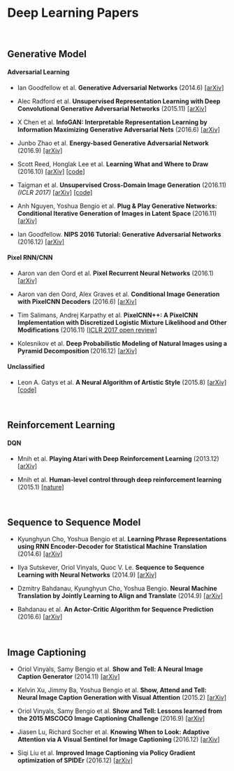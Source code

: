 # Deep Learning Papers



<br>

## Generative Model 

#### Adversarial Learning

* Ian Goodfellow et al. <b>Generative Adversarial Networks</b> (2014.6) [[arXiv]](https://arxiv.org/abs/1406.2661)

* Alec Radford et al. <b>Unsupervised Representation Learning with Deep Convolutional Generative Adversarial Networks</b> (2015.11)  [[arXiv]](https://arxiv.org/abs/1511.06434)

* X Chen et al. <b>InfoGAN: Interpretable Representation Learning by Information Maximizing Generative Adversarial Nets</b> (2016.6) [[arXiv]](https://arxiv.org/abs/1606.03657)

* Junbo Zhao et al. <b>Energy-based Generative Adversarial Network</b> (2016.9) [[arXiv]](https://arxiv.org/abs/1609.03126)

* Scott Reed, Honglak Lee et al. <b>Learning What and Where to Draw</b> (2016.10) [[arXiv]](https://arxiv.org/abs/1610.02454) [[code]](https://github.com/reedscot/nips2016)

* Taigman et al. <b>Unsupervised Cross-Domain Image Generation</b> (2016.11) <i>(ICLR 2017)</i> [[arXiv]](https://arxiv.org/abs/1611.02200) [[code]](https://github.com/yunjey/dtn-tensorflow)

* Anh Nguyen, Yoshua Bengio et al. <b> Plug & Play Generative Networks: Conditional Iterative Generation of Images in Latent Space </b> (2016.11) [[arXiv]](https://arxiv.org/abs/1612.00005)

* Ian Goodfellow. <b>NIPS 2016 Tutorial: Generative Adversarial Networks</b> (2016.12) [[arXiv]](https://arxiv.org/abs/1701.00160)

#### Pixel RNN/CNN

* Aaron van den Oord et al. <b>Pixel Recurrent Neural Networks</b> (2016.1) [[arXiv]](https://arxiv.org/pdf/1601.06759v3.pdf)

* Aaron van den Oord, Alex Graves et al. <b>Conditional Image Generation with PixelCNN Decoders</b> (2016.6) [[arXiv]](https://arxiv.org/abs/1606.05328)

* Tim Salimans, Andrej Karpathy et al. <b>PixelCNN++: A PixelCNN Implementation with Discretized Logistic Mixture Likelihood and Other Modifications</b> (2016.11) [[ICLR 2017 open review]](https://openreview.net/forum?id=BJrFC6ceg)

* Kolesnikov et al. <b> Deep Probabilistic Modeling of Natural Images using a Pyramid Decomposition </b> (2016.12) [[arXiv]](https://arxiv.org/abs/1612.08185)


#### Unclassified

* Leon A. Gatys et al. <b>A Neural Algorithm of Artistic Style</b> (2015.8) [[arXiv]](https://arxiv.org/abs/1508.06576) [[code]](https://github.com/anishathalye/neural-style)

<br>

## Reinforcement Learning

#### DQN 

* Mnih et al. <b>Playing Atari with Deep Reinforcement Learning</b> (2013.12) [[arXiv]](https://arxiv.org/abs/1312.5602)

* Mnih et al. <b>Human-level control through deep reinforcement learning</b> (2015.1) [[nature]](http://www.nature.com/nature/journal/v518/n7540/full/nature14236.html)

<br>

## Sequence to Sequence Model

* Kyunghyun Cho, Yoshua Bengio et al. <b>Learning Phrase Representations using RNN Encoder-Decoder for Statistical Machine Translation</b> (2014.6) [[arXiv]](https://arxiv.org/abs/1406.1078)

* Ilya Sutskever, Oriol Vinyals, Quoc V. Le. <b>Sequence to Sequence Learning with Neural Networks</b> (2014.9) [[arXiv]](https://arxiv.org/abs/1409.3215)

* Dzmitry Bahdanau, Kyunghyun Cho, Yoshua Bengio. <b>Neural Machine Translation by Jointly Learning to Align and Translate</b> (2014.9) [[arXiv]](https://arxiv.org/abs/1409.0473)

* Bahdanau et al. <b>An Actor-Critic Algorithm for Sequence Prediction</b> (2016.6) [[arXiv]](https://arxiv.org/abs/1607.07086)

<br>

## Image Captioning

* Oriol Vinyals, Samy Bengio et al. <b>Show and Tell: A Neural Image Caption Generator</b> (2014.11) [[arXiv]](https://arxiv.org/abs/1411.4555)

* Kelvin Xu, Jimmy Ba, Yoshua Bengio et al. <b>Show, Attend and Tell: Neural Image Caption Generation with Visual Attention</b> (2015.2) [[arXiv]](https://arxiv.org/abs/1502.03044)

* Oriol Vinyals, Samy Bengio et al. <b>Show and Tell: Lessons learned from the 2015 MSCOCO Image Captioning Challenge</b> (2016.9) [[arXiv]](https://arxiv.org/abs/1609.06647)

* Jiasen Lu, Richard Socher et al. <b> Knowing When to Look: Adaptive Attention via A Visual Sentinel for Image Captioning </b> (2016.12) [[arXiv]](https://arxiv.org/abs/1612.01887)

* Siqi Liu et al. <b>Improved Image Captioning via Policy Gradient optimization of SPIDEr</b> (2016.12) [[arXiv]](https://arxiv.org/abs/1612.00370)




